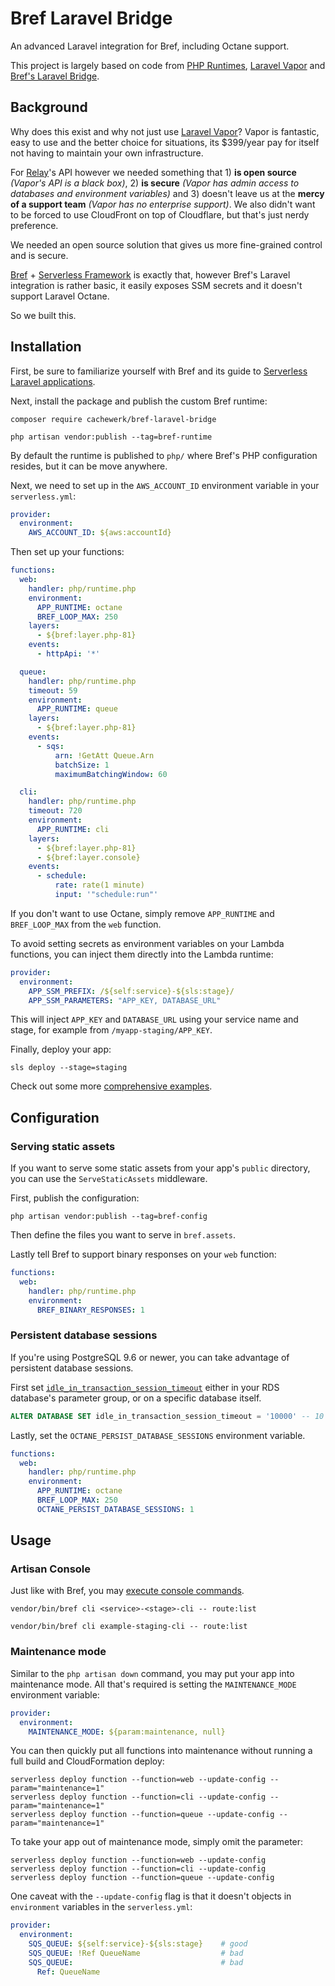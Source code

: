 # Bref Laravel Bridge

An advanced Laravel integration for Bref, including Octane support.

This project is largely based on code from [PHP Runtimes](https://github.com/php-runtime/runtime), [Laravel Vapor](https://github.com/laravel/vapor-core) and [Bref's Laravel Bridge](https://github.com/brefphp/laravel-bridge).

## Background

Why does this exist and why not just use [Laravel Vapor](https://vapor.laravel.com)? Vapor is fantastic, easy to use and the better choice for situations, its $399/year pay for itself not having to maintain your own infrastructure.

For [Relay](https://relaycache.com)'s API however we needed something that 1) **is open source** _(Vapor's API is a black box)_, 2) **is secure** _(Vapor has admin access to databases and environment variables)_ and 3) doesn't leave us at the **mercy of a support team** _(Vapor has no enterprise support)_. We also didn't want to be forced to use CloudFront on top of Cloudflare, but that's just nerdy preference.

We needed an open source solution that gives us more fine-grained control and is secure.

[Bref](https://bref.sh) + [Serverless Framework](https://www.serverless.com/) is exactly that, however Bref's Laravel integration is rather basic, it easily exposes SSM secrets and it doesn't support Laravel Octane.

So we built this.

## Installation

First, be sure to familiarize yourself with Bref and its guide to [Serverless Laravel applications](https://bref.sh/docs/frameworks/laravel.html).

Next, install the package and publish the custom Bref runtime:

```
composer require cachewerk/bref-laravel-bridge

php artisan vendor:publish --tag=bref-runtime
```

By default the runtime is published to `php/` where Bref's PHP configuration resides, but it can be move anywhere.

Next, we need to set up in the `AWS_ACCOUNT_ID` environment variable in your `serverless.yml`:

```yml
provider:
  environment:
    AWS_ACCOUNT_ID: ${aws:accountId}
```

Then set up your functions:

```yml
functions:
  web:
    handler: php/runtime.php
    environment:
      APP_RUNTIME: octane
      BREF_LOOP_MAX: 250
    layers:
      - ${bref:layer.php-81}
    events:
      - httpApi: '*'

  queue:
    handler: php/runtime.php
    timeout: 59
    environment:
      APP_RUNTIME: queue
    layers:
      - ${bref:layer.php-81}
    events:
      - sqs:
          arn: !GetAtt Queue.Arn
          batchSize: 1
          maximumBatchingWindow: 60

  cli:
    handler: php/runtime.php
    timeout: 720
    environment:
      APP_RUNTIME: cli
    layers:
      - ${bref:layer.php-81}
      - ${bref:layer.console}
    events:
      - schedule:
          rate: rate(1 minute)
          input: '"schedule:run"'
```

If you don't want to use Octane, simply remove `APP_RUNTIME` and `BREF_LOOP_MAX` from the `web` function.

To avoid setting secrets as environment variables on your Lambda functions, you can inject them directly into the Lambda runtime:

```yml
provider:
  environment:
    APP_SSM_PREFIX: /${self:service}-${sls:stage}/
    APP_SSM_PARAMETERS: "APP_KEY, DATABASE_URL"
```

This will inject `APP_KEY` and `DATABASE_URL` using your service name and stage, for example from `/myapp-staging/APP_KEY`.

Finally, deploy your app:

```
sls deploy --stage=staging
```

Check out some more [comprehensive examples](examples/).

## Configuration

### Serving static assets

If you want to serve some static assets from your app's `public` directory, you can use the `ServeStaticAssets` middleware.

First, publish the configuration:

```
php artisan vendor:publish --tag=bref-config
```

Then define the files you want to serve in `bref.assets`.

Lastly tell Bref to support binary responses on your `web` function:

```yml
functions:
  web:
    handler: php/runtime.php
    environment:
      BREF_BINARY_RESPONSES: 1
```

### Persistent database sessions

If you're using PostgreSQL 9.6 or newer, you can take advantage of persistent database sessions.

First set [`idle_in_transaction_session_timeout`](https://www.postgresql.org/docs/current/runtime-config-client.html#GUC-IDLE-IN-TRANSACTION-SESSION-TIMEOUT) either in your RDS database's parameter group, or on a specific database itself.

```sql
ALTER DATABASE SET idle_in_transaction_session_timeout = '10000' -- 10 seconds in ms
```

Lastly, set the `OCTANE_PERSIST_DATABASE_SESSIONS` environment variable.

```yml
functions:
  web:
    handler: php/runtime.php
    environment:
      APP_RUNTIME: octane
      BREF_LOOP_MAX: 250
      OCTANE_PERSIST_DATABASE_SESSIONS: 1
```

## Usage

### Artisan Console

Just like with Bref, you may [execute console commands](https://bref.sh/docs/runtimes/console.html).

```
vendor/bin/bref cli <service>-<stage>-cli -- route:list

vendor/bin/bref cli example-staging-cli -- route:list
```

### Maintenance mode

Similar to the `php artisan down` command, you may put your app into maintenance mode. All that's required is setting the `MAINTENANCE_MODE` environment variable:

```yml
provider:
  environment:
    MAINTENANCE_MODE: ${param:maintenance, null}
```

You can then quickly put all functions into maintenance without running a full build and CloudFormation deploy:

```
serverless deploy function --function=web --update-config --param="maintenance=1"
serverless deploy function --function=cli --update-config --param="maintenance=1"
serverless deploy function --function=queue --update-config --param="maintenance=1"
```

To take your app out of maintenance mode, simply omit the parameter: 

```
serverless deploy function --function=web --update-config
serverless deploy function --function=cli --update-config
serverless deploy function --function=queue --update-config
```

One caveat with the `--update-config` flag is that it doesn't objects in `environment` variables in the `serverless.yml`:

```yml
provider:
  environment:
    SQS_QUEUE: ${self:service}-${sls:stage}    # good
    SQS_QUEUE: !Ref QueueName                  # bad
    SQS_QUEUE:                                 # bad
      Ref: QueueName
```
